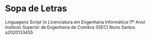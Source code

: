 # Sopa de Letras

Linguagens Script \n
Licenciatura em Engenharia Informática (1º Ano)
Instituto Superior de Engenharia de Coimbra (ISEC)
Nuno Santos a2020133455
